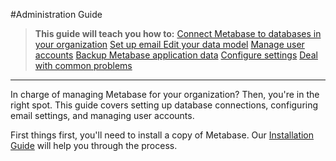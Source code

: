 #Administration Guide

> **This guide will teach you how to:**
> [Connect Metabase to databases in your organization](01-managing-databases.md)
> [Set up email ](02-setting-up-email.md)
> [Edit your data model](03-data-model.md)
> [Manage user accounts](04-managing-users.md)
> [Backup Metabase application data](05-application-data.md)
> [Configure settings](06-configuration-settings.md)
> [Deal with common problems](07-common-problems.md)

---
In charge of managing Metabase for your organization?  Then, you're in the right spot.  This guide covers setting up database connections, configuring email settings, and managing user accounts.

First things first, you'll need to install a copy of Metabase.  Our [Installation Guide](installation-guide.md) will help you through the process.  